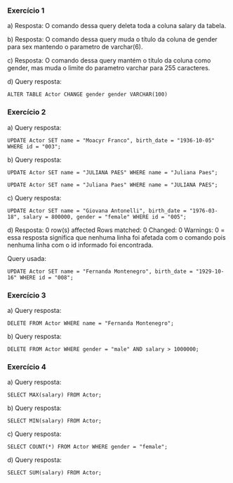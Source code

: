 ### Exercício 1

a) Resposta: O comando dessa query deleta toda a coluna salary da tabela.

b) Resposta: O comando dessa query muda o título da coluna de gender para sex mantendo o parametro de varchar(6).

c) Resposta: O comando dessa query mantém o título da coluna como gender, mas muda o limite do parametro varchar para 255 caracteres.

d) Query resposta:

```
ALTER TABLE Actor CHANGE gender gender VARCHAR(100)
```

### Exercício 2

a) Query resposta:

```
UPDATE Actor SET name = "Moacyr Franco", birth_date = "1936-10-05" WHERE id = "003";
```
b) Query resposta:

```
UPDATE Actor SET name = "JULIANA PAES" WHERE name = "Juliana Paes";

UPDATE Actor SET name = "Juliana Paes" WHERE name = "JULIANA PAES";
```

c) Query resposta:
```
UPDATE Actor SET name = "Giovana Antonelli", birth_date = "1976-03-18", salary = 800000, gender = "female" WHERE id = "005";
```

d) Resposta: 0 row(s) affected Rows matched: 0  Changed: 0  Warnings: 0 = essa resposta significa que nenhuma linha foi afetada com o comando pois nenhuma linha com o id informado foi encontrada.

Query usada:
```
UPDATE Actor SET name = "Fernanda Montenegro", birth_date = "1929-10-16" WHERE id = "008";
```
### Exercício 3

a) Query resposta:

```
DELETE FROM Actor WHERE name = "Fernanda Montenegro";
```
b) Query resposta:

```
DELETE FROM Actor WHERE gender = "male" AND salary > 1000000;
```
### Exercício 4

a) Query resposta:
```
SELECT MAX(salary) FROM Actor;
```
b) Query resposta:
```
SELECT MIN(salary) FROM Actor;
```

c)  Query resposta:
```
SELECT COUNT(*) FROM Actor WHERE gender = "female";
```
d) Query resposta:
```
SELECT SUM(salary) FROM Actor;
```
